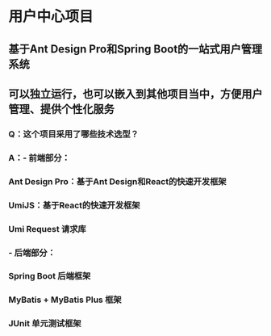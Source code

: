 # 用户中心项目

## 基于Ant Design Pro和Spring Boot的一站式用户管理系统
## 可以独立运行，也可以嵌入到其他项目当中，方便用户管理、提供个性化服务

### Q：这个项目采用了哪些技术选型？
### A：- 前端部分：
### Ant Design Pro：基于Ant Design和React的快速开发框架
### UmiJS：基于React的快速开发框架
### Umi Request 请求库

### - 后端部分：
### Spring Boot 后端框架
### MyBatis + MyBatis Plus 框架
### JUnit 单元测试框架
